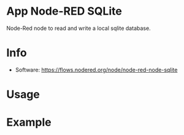 # App Node-RED SQLite

Node-Red node to read and write a local sqlite database.

# Info
- Software: https://flows.nodered.org/node/node-red-node-sqlite

# Usage

# Example
